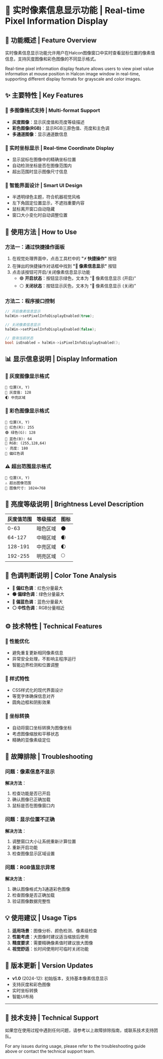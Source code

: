 # 🎯 实时像素信息显示功能 | Real-time Pixel Information Display

## 📖 功能概述 | Feature Overview

实时像素信息显示功能允许用户在Halcon图像窗口中实时查看鼠标位置的像素值信息，支持灰度图像和彩色图像的不同显示格式。

Real-time pixel information display feature allows users to view pixel value information at mouse position in Halcon image window in real-time, supporting different display formats for grayscale and color images.

## ✨ 主要特性 | Key Features

### 🎨 多图像格式支持 | Multi-format Support
- **灰度图像**：显示灰度值和亮度等级描述
- **彩色图像(RGB)**：显示RGB三原色值、亮度和主色调
- **多通道图像**：显示通道数信息

### 📍 实时坐标显示 | Real-time Coordinate Display
- 显示鼠标在图像中的精确坐标位置
- 自动检测坐标是否在图像范围内
- 超出范围时显示图像尺寸信息

### 🎯 智能界面设计 | Smart UI Design
- 半透明绿色主题，符合机器视觉风格
- 左下角固定位置显示，不遮挡重要内容
- 鼠标离开窗口自动隐藏
- 窗口大小变化时自动调整位置

## 🚀 使用方法 | How to Use

### 方法一：通过快捷操作面板
1. 在视觉处理界面中，点击工具栏中的 **"⚡ 快捷操作"** 按钮
2. 在弹出的快捷操作对话框中找到 **"🎯 像素信息显示"** 按钮
3. 点击该按钮可开启/关闭像素信息显示功能
   - 🟢 **开启状态**：按钮显示绿色，文本为 "🎯 像素信息显示 (开启)"
   - ⚪ **关闭状态**：按钮显示灰色，文本为 "🎯 像素信息显示 (关闭)"

### 方法二：程序接口控制
```cpp
// 开启像素信息显示
halWin->setPixelInfoDisplayEnabled(true);

// 关闭像素信息显示  
halWin->setPixelInfoDisplayEnabled(false);

// 查询当前状态
bool isEnabled = halWin->isPixelInfoDisplayEnabled();
```

## 📊 显示信息说明 | Display Information

### 🔘 灰度图像显示格式
```
📍 位置(X, Y)
🔘 灰度值: 128
🌓 中亮区域
```

### 🌈 彩色图像显示格式
```
📍 位置(X, Y)
🔴 红色(R): 255
🟢 绿色(G): 128
🔵 蓝色(B): 64
🎨 RGB: (255,128,64)
💡 亮度: 180
🔴 偏红色调
```

### ⚠️ 超出范围显示格式
```
📍 位置(X, Y)
⚠️ 超出图像范围
📏 图像尺寸: 1024×768
```

## 🎨 亮度等级说明 | Brightness Level Description

| 灰度值范围 | 等级描述 | 图标 |
|------------|----------|------|
| 0-63       | 暗色区域 | 🌑   |
| 64-127     | 中暗区域 | 🌒   |
| 128-191    | 中亮区域 | 🌓   |
| 192-255    | 明亮区域 | 🌕   |

## 🎯 色调判断说明 | Color Tone Analysis

- **🔴 偏红色调**：红色分量最大
- **🟢 偏绿色调**：绿色分量最大  
- **🔵 偏蓝色调**：蓝色分量最大
- **⚪ 中性色调**：RGB分量相近

## ⚙️ 技术特性 | Technical Features

### 🔧 性能优化
- 避免重复更新相同像素信息
- 异常安全处理，不影响主程序运行
- 智能边界检测和位置调整

### 🎨 样式特性
- CSS样式化的现代界面设计
- 等宽字体确保信息对齐
- 圆角边框和阴影效果

### 📐 坐标转换
- 自动将窗口坐标转换为图像坐标
- 考虑图像缩放和平移状态
- 精确的亚像素级定位

## 🐛 故障排除 | Troubleshooting

### 问题：像素信息不显示
**解决方法**：
1. 检查功能是否已开启
2. 确认图像已正确加载
3. 鼠标是否在图像窗口内

### 问题：显示位置不正确
**解决方法**：
1. 调整窗口大小让系统重新计算位置
2. 重新开启功能
3. 检查图像显示区域设置

### 问题：RGB值显示异常
**解决方法**：
1. 确认图像格式为3通道彩色图像
2. 检查图像是否正确加载
3. 验证图像数据完整性

## 💡 使用建议 | Usage Tips

1. **适用场景**：图像分析、颜色检测、像素级检查
2. **性能考虑**：大图像时建议适当缩放后使用
3. **精度要求**：需要精确像素值时建议放大图像
4. **视觉舒适**：长时间使用时可临时关闭功能

## 🔄 版本更新 | Version Updates

- **v1.0** (2024-12): 初始版本，支持基本像素信息显示
- 支持灰度和彩色图像
- 实时坐标转换
- 智能UI布局

---

## 🤝 技术支持 | Technical Support

如果您在使用过程中遇到任何问题，请参考以上故障排除指南，或联系技术支持团队。

For any issues during usage, please refer to the troubleshooting guide above or contact the technical support team. 